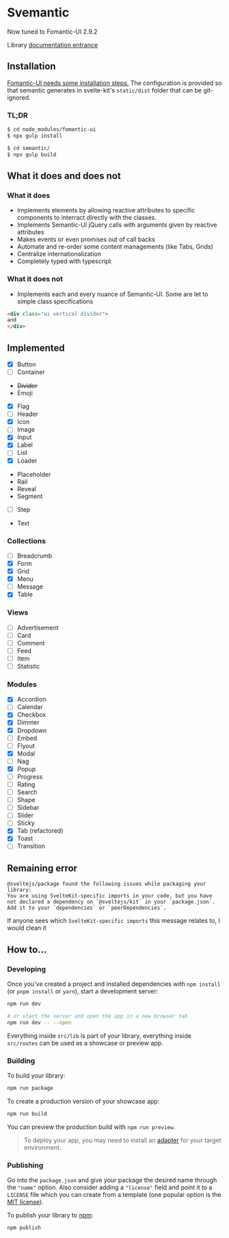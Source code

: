 
# Svemantic

Now tuned to Fomantic-UI 2.9.2

Library [documentation entrance](./src/lib/README.md)

## Installation

[Fomantic-UI needs some installation steps.](https://fomantic-ui.com/introduction/getting-started.html)
The configuration is provided so that semantic generates in svelte-kit's `static/dist` folder that can be git-ignored.

### TL;DR

```sh
$ cd node_modules/fomantic-ui
$ npx gulp install
```
```sh
$ cd semantic/
$ npx gulp build
```

## What it does and does not

### What it does

- Implements elements by allowing reactive attributes to specific components to interract directly with the classes.
- Implements Semantic-UI jQuery calls with arguments given by reactive attributes
- Makes events or even promises out of call backs
- Automate and re-order some content managements (like Tabs, Grids)
- Centralize internationalization
- Completely typed with typescript

### What it does not

- Implements each and every nuance of Semantic-UI. Some are let to simple class specifications
```html
<div class="ui vertical divider">
and
</div>
```

## Implemented

- [x] Button
- [ ] Container
- ~~Divider~~
- Emoji
- [x] Flag
- [ ] Header
- [x] Icon
- [ ] Image
- [x] Input
- [x] Label
- [ ] List
- [x] Loader
- Placeholder
- Rail
- Reveal
- Segment
- [ ] Step
- Text

### Collections

- [ ] Breadcrumb
- [X] Form
- [x] Grid
- [x] Menu
- [ ] Message
- [x] Table

### Views

- [ ] Advertisement
- [ ] Card
- [ ] Comment
- [ ] Feed
- [ ] Item
- [ ] Statistic

### Modules

- [x] Accordion
- [ ] Calendar
- [x] Checkbox
- [x] Dimmer
- [x] Dropdown
- [ ] Embed
- [ ] Flyout
- [x] Modal
- [ ] Nag
- [x] Popup
- [ ] Progress
- [ ] Rating
- [ ] Search
- [ ] Shape
- [ ] Sidebar
- [ ] Slider
- [ ] Sticky
- [x] Tab	(refactored)
- [x] Toast
- [ ] Transition

## Remaining error

```
@sveltejs/package found the following issues while packaging your library:
You are using SvelteKit-specific imports in your code, but you have not declared a dependency on `@sveltejs/kit` in your `package.json`. Add it to your `dependencies` or `peerDependencies`.
```

If anyone sees which `SvelteKit-specific imports` this message relates to, I would clean it
## How to...
### Developing

Once you've created a project and installed dependencies with `npm install` (or `pnpm install` or `yarn`), start a development server:

```bash
npm run dev

# or start the server and open the app in a new browser tab
npm run dev -- --open
```

Everything inside `src/lib` is part of your library, everything inside `src/routes` can be used as a showcase or preview app.

### Building

To build your library:

```bash
npm run package
```

To create a production version of your showcase app:

```bash
npm run build
```

You can preview the production build with `npm run preview`.

> To deploy your app, you may need to install an [adapter](https://kit.svelte.dev/docs/adapters) for your target environment.

### Publishing

Go into the `package.json` and give your package the desired name through the `"name"` option. Also consider adding a `"license"` field and point it to a `LICENSE` file which you can create from a template (one popular option is the [MIT license](https://opensource.org/license/mit/)).

To publish your library to [npm](https://www.npmjs.com):

```bash
npm publish
```
